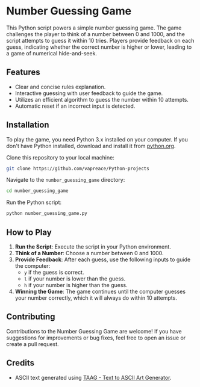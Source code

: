 # Number Guessing Game

This Python script powers a simple number guessing game. The game challenges the player to think of a number between 0 and 1000, and the script attempts to guess it within 10 tries. Players provide feedback on each guess, indicating whether the correct number is higher or lower, leading to a game of numerical hide-and-seek.

## Features

- Clear and concise rules explanation.
- Interactive guessing with user feedback to guide the game.
- Utilizes an efficient algorithm to guess the number within 10 attempts.
- Automatic reset if an incorrect input is detected.

## Installation

To play the game, you need Python 3.x installed on your computer. If you don't have Python installed, download and install it from [python.org](https://www.python.org/).

Clone this repository to your local machine:

```bash
git clone https://github.com/vapreace/Python-projects

```

Navigate to the `number_guessing_game` directory:

```bash
cd number_guessing_game
```

Run the Python script:

```bash
python number_guessing_game.py
```

## How to Play

1. **Run the Script**: Execute the script in your Python environment.
2. **Think of a Number**: Choose a number between 0 and 1000.
3. **Provide Feedback**: After each guess, use the following inputs to guide the computer:
   - `y` if the guess is correct.
   - `l` if your number is lower than the guess.
   - `h` if your number is higher than the guess.
4. **Winning the Game**: The game continues until the computer guesses your number correctly, which it will always do within 10 attempts.

## Contributing

Contributions to the Number Guessing Game are welcome! If you have suggestions for improvements or bug fixes, feel free to open an issue or create a pull request.

## Credits

- ASCII text generated using [TAAG - Text to ASCII Art Generator](https://patorjk.com/software/taag/).

